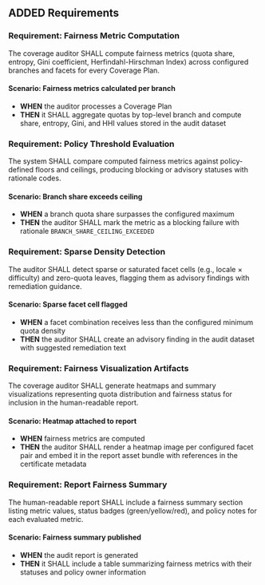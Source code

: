 ## ADDED Requirements
### Requirement: Fairness Metric Computation
The coverage auditor SHALL compute fairness metrics (quota share, entropy, Gini coefficient, Herfindahl-Hirschman Index) across configured branches and facets for every Coverage Plan.

#### Scenario: Fairness metrics calculated per branch
- **WHEN** the auditor processes a Coverage Plan
- **THEN** it SHALL aggregate quotas by top-level branch and compute share, entropy, Gini, and HHI values stored in the audit dataset

### Requirement: Policy Threshold Evaluation
The system SHALL compare computed fairness metrics against policy-defined floors and ceilings, producing blocking or advisory statuses with rationale codes.

#### Scenario: Branch share exceeds ceiling
- **WHEN** a branch quota share surpasses the configured maximum
- **THEN** the auditor SHALL mark the metric as a blocking failure with rationale `BRANCH_SHARE_CEILING_EXCEEDED`

### Requirement: Sparse Density Detection
The auditor SHALL detect sparse or saturated facet cells (e.g., locale × difficulty) and zero-quota leaves, flagging them as advisory findings with remediation guidance.

#### Scenario: Sparse facet cell flagged
- **WHEN** a facet combination receives less than the configured minimum quota density
- **THEN** the auditor SHALL create an advisory finding in the audit dataset with suggested remediation text

### Requirement: Fairness Visualization Artifacts
The coverage auditor SHALL generate heatmaps and summary visualizations representing quota distribution and fairness status for inclusion in the human-readable report.

#### Scenario: Heatmap attached to report
- **WHEN** fairness metrics are computed
- **THEN** the auditor SHALL render a heatmap image per configured facet pair and embed it in the report asset bundle with references in the certificate metadata

### Requirement: Report Fairness Summary
The human-readable report SHALL include a fairness summary section listing metric values, status badges (green/yellow/red), and policy notes for each evaluated metric.

#### Scenario: Fairness summary published
- **WHEN** the audit report is generated
- **THEN** it SHALL include a table summarizing fairness metrics with their statuses and policy owner information
